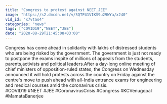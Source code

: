 ```yaml
---
title: "Congress to protest against NEET_JEE"
image: "https://s2.dmcdn.net/v/SQTP41VIKS9u29WYa/x240"
vid_id: "x7vtao4"
categories: "news"
tags: ["COVID19","NEET","JEE"]
date: "2020-08-29T21:45:08+03:00"
---
```

Congress has come ahead in solidarity with lakhs of distressed students who are being risked by the government. The government is just not ready to postpone the exams inspite of millions of appeals from the students, parents,activists and political leaders.After a day-long online meeting of chief ministers of opposition-ruled states, the Congress on Wednesday announced it will hold protests across the country on Friday against the centre's move to push ahead with all-India entrance exams for engineering and medical courses amid the coronavirus crisis.  <br>#COVID19 #NEET #JEE #CoronavirusCrisis #Congress #KCVenugopal #MamataBanerjee
